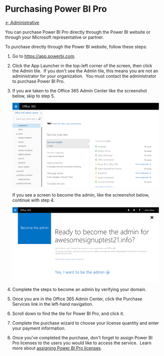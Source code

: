 <properties 
   pageTitle="Purchasing Power BI Pro"
   description="Purchasing Power BI Pro"
   services="powerbi" 
   documentationCenter="" 
   authors="jastru" 
   manager="mblythe" 
   editor=""
   tags=""/>
 
<tags
   ms.service="powerbi"
   ms.devlang="NA"
   ms.topic="article"
   ms.tgt_pltfrm="NA"
   ms.workload="powerbi"
   ms.date="10/15/2015"
   ms.author="jastru"/>
   
# Purchasing Power BI Pro  
[← Administrative](https://support.powerbi.com/knowledgebase/topics/63248-administrative)

You can purchase Power BI Pro directly through the Power BI website or through your Microsoft representative or partner.

To purchase directly through the Power BI website, follow these steps:

1.  Go to https://app.powerbi.com.

2.  Click the App Launcher in the top-left corner of the screen, then click the Admin tile.  If you don't see the Admin tile, this means you are not an administrator for your organization.  You must contact the administrator to purchase Power BI Pro.

3.  If you are taken to the Office 365 Admin Center like the screenshot below, skip to step 5.

    ![](media/powerbi-admin-purchasing-power-bi-pro/admincenter.png)

    If you see a screen to become the admin, like the screenshot below, continue with step 4.

    ![](media/powerbi-admin-purchasing-power-bi-pro/becomeadmin.png)

4.  Complete the steps to become an admin by verifying your domain.

5.  Once you are in the Office 365 Admin Center, click the Purchase Services link in the left-hand navigation.

6.  Scroll down to find the tile for Power BI Pro, and click it.

7.  Complete the purchase wizard to choose your license quantity and enter your payment information.

8.  Once you've completed the purchase, don't forget to assign Power BI Pro licenses to the users you would like to access the service.  Learn more about [assigning Power BI Pro licenses](https://support.office.com/article/Assign-or-unassign-licenses-for-Office-365-for-business-997596b5-4173-4627-b915-36abac6786dc).  
